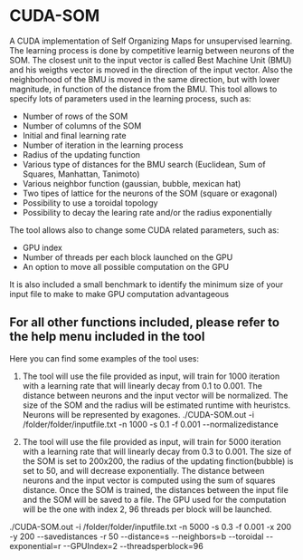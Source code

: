 # CUDA-SOM
A CUDA implementation of Self Organizing Maps for unsupervised learning.
The learning process is done by competitive learnig between neurons of the SOM.
The closest unit to the input vector is called Best Machine Unit (BMU) and his weigths vector is moved in the direction of the input vector.
Also the neighborhood of the BMU is moved in the same direction, but with lower magnitude, in function of the distance from the BMU.
This tool allows to specify lots of parameters used in the learning process, such as:
- Number of rows of the SOM
- Number of columns of the SOM
- Initial and final learning rate
- Number of iteration in the learning process
- Radius of the updating function
- Various type of distances for the BMU search (Euclidean, Sum of Squares, Manhattan, Tanimoto)
- Various neighbor function (gaussian, bubble, mexican hat)
- Two tipes of lattice for the neurons of the SOM (square or exagonal)
- Possibility to use a toroidal topology
- Possibility to decay the learing rate and/or the radius exponentially

The tool allows also to change some CUDA related parameters, such as:
- GPU index
- Number of threads per each block launched on the GPU
- An option to move all possible computation on the GPU

It is also included a small benchmark to identify the minimum size of your input file to make to make GPU computation advantageous

For all other functions included, please refer to the help menu included in the tool
--------------------------------------------------------

Here you can find some examples of the tool uses:
1) The tool will use the file provided as input, will train for 1000 iteration with a  learning rate that 
will linearly decay from 0.1 to 0.001. The distance between neurons and the input vector will be normalized. 
The size of the SOM and the radius will be estimated runtime with heuristcs. Neurons will be represented by exagones.
./CUDA-SOM.out -i /folder/folder/inputfile.txt -n 1000 -s 0.1 -f 0.001 --normalizedistance

2) The tool will use the file provided as input, will train for 5000 iteration with a learning rate that 
will linearly decay from 0.3 to 0.001. The size of the SOM is set to 200x200, the radius of the updating finction(bubble)
is set to 50, and will decrease exponentially. The distance between neurons and the input vector is computed 
using the sum of squares distance. Once the SOM is trained, the distances between the input file and the SOM will be
saved to a file. The GPU used for the computation will be the one with index 2, 96 threads per block will be launched.

./CUDA-SOM.out -i /folder/folder/inputfile.txt -n 5000 -s 0.3 -f 0.001 -x 200 -y 200 --savedistances -r 50 --distance=s --neighbors=b --toroidal --exponential=r --GPUIndex=2 --threadsperblock=96

